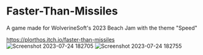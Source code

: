 # Faster-Than-Missiles
A game made for WolverineSoft's 2023 Beach Jam with the theme "Speed"

https://plorthos.itch.io/faster-than-missiles
![Screenshot 2023-07-24 182705](https://github.com/o4ugDF54PlqU/Faster-Than-Missiles/assets/36900762/5f269b1c-2d1d-437e-ac10-d3135935e336)
![Screenshot 2023-07-24 182755](https://github.com/o4ugDF54PlqU/Faster-Than-Missiles/assets/36900762/d8e13f4d-d7d5-44d5-8304-3872ecd08335)
